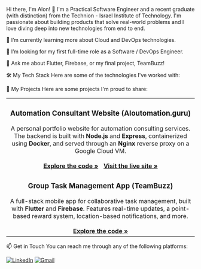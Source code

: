 Hi there, I'm Alon! 👋
I'm a Practical Software Engineer and a recent graduate (with distinction) from the Technion - Israel Institute of Technology. I'm passionate about building products that solve real-world problems and I love diving deep into new technologies from end to end.

🌱 I’m currently learning more about Cloud and DevOps technologies.

🔭 I’m looking for my first full-time role as a Software / DevOps Engineer.

💬 Ask me about Flutter, Firebase, or my final project, TeamBuzz!

🛠️ My Tech Stack
Here are some of the technologies I've worked with:

🚀 My Projects
Here are some projects I'm proud to share:

<table>
<tr>
<td width="100%">
<h3 align="center">Automation Consultant Website (Aloutomation.guru)</h3>
<div align="center">
A personal portfolio website for automation consulting services. The backend is built with <b>Node.js</b> and <b>Express</b>, containerized using <b>Docker</b>, and served through an <b>Nginx</b> reverse proxy on a Google Cloud VM.
<br/><br/>
<a href="https://www.google.com/search?q=https://github.com/sirmalev/ag-tech-website" target="_blank"><strong>Explore the code »</strong></a>
<a href="https://www.google.com/search?q=http://aloutomation.guru/" target="_blank" style="margin-left: 10px;"><strong>Visit the live site »</strong></a>
</div>
</td>
</tr>
<tr>
<td width="100%">
<h3 align="center">Group Task Management App (TeamBuzz)</h3>
<div align="center">
A full-stack mobile app for collaborative task management, built with <b>Flutter</b> and <b>Firebase</b>. Features real-time updates, a point-based reward system, location-based notifications, and more.
<br/><br/>
<a href="https://github.com/sirmalev/GroupTaskManagementApp" target="_blank"><strong>Explore the code »</strong></a>
</div>
</td>
</tr>
</table>

📫 Get in Touch
You can reach me through any of the following platforms:

<a href="https://il.linkedin.com/in/alon-malev" target="_blank"><img src="https://img.shields.io/badge/LinkedIn-0077B5?style=for-the-badge&logo=linkedin&logoColor=white" alt="LinkedIn"></a>
<a href="mailto:sir.alonmalev@gmail.com"><img src="https://img.shields.io/badge/Gmail-D14836?style=for-the-badge&logo=gmail&logoColor=white" alt="Gmail"></a>
